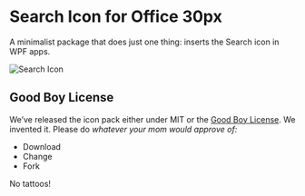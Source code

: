 # Search Icon for Office 30px

A minimalist package that does just one thing: inserts the Search icon in WPF apps. 

![Search Icon](https://maxcdn.icons8.com/office/PNG/30/Very_Basic/search-30.png)

## Good Boy License
We’ve released the icon pack either under MIT or the [Good Boy License](https://icons8.com/good-boy-license/). We invented it. Please do _whatever your mom would approve of:_
* Download
* Change
* Fork

No tattoos!
